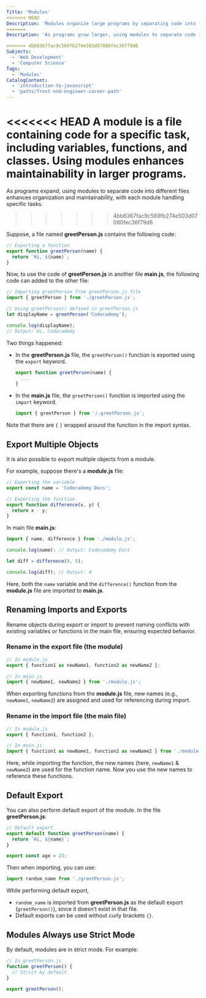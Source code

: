 ```yaml
---
Title: 'Modules'
<<<<<<< HEAD
Description: 'Modules organize large programs by separating code into files by functionality. They are files that contain code for specific tasks, like variables and functions.'
=======
Description: 'As programs grow larger, using modules to separate code into different files improves organization and maintainability. A module, like `greetPerson.js`, can contain variables, functions, and classes, such as the exported function `greetPerson(name)` that returns a greeting.'

>>>>>>> 4bb8367fac9c569fb274e503d07080fec36f79d6
Subjects:
  - 'Web Development'
  - 'Computer Science'
Tags:
  - 'Modules'
CatalogContent:
  - 'introduction-to-javascript'
  - 'paths/front-end-engineer-career-path'
---
```


<<<<<<< HEAD
A module is a file containing code for a specific task, including variables, functions, and classes. Using modules enhances maintainability in larger programs.
=======
As programs expand, using modules to separate code into different files enhances organization and maintainability, with each module handling specific tasks.
>>>>>>> 4bb8367fac9c569fb274e503d07080fec36f79d6

Suppose, a file named **greetPerson.js** contains the following code:

```js
// Exporting a function
export function greetPerson(name) {
  return `Hi, ${name}`;
}
```

Now, to use the code of **greetPerson.js** in another file **main.js**, the following code can added to the other file:

```js
// Importing greetPerson from greetPerson.js file
import { greetPerson } from './greetPerson.js';

// Using greetPerson() defined in greetPerson.js
let displayName = greetPerson('Codecademy');

console.log(displayName);
// Output: Hi, Codecademy
```

Two things happened:

- In the **greetPerson.js** file, the `greetPerson()` function is exported using the `export` keyword.

  ```js
  export function greetPerson(name) {
    ...
  }
  ```

- In the **main.js** file, the `greetPerson()` function is imported using the `import` keyword.

  ```js
  import { greetPerson } from '/.greetPerson.js';
  ```

Note that there are `{` `}` wrapped around the function in the import syntax.

## Export Multiple Objects

It is also possible to export multiple objects from a module.

For example, suppose there's a **module.js** file:

```js
// Exporting the variable
export const name = 'Codecademy Docs';

// Exporting the function
export function difference(x, y) {
  return x - y;
}
```

In main file **main.js**:

```js
import { name, difference } from './module.js';

console.log(name); // Output: Codecademy Docs

let diff = difference(9, 5);

console.log(diff); // Output: 4
```

Here, both the `name` variable and the `difference()` function from the **module.js** file are imported to **main.js**.

## Renaming Imports and Exports

Rename objects during export or import to prevent naming conflicts with existing variables or functions in the main file, ensuring expected behavior.

### Rename in the export file (the module)

```js
// In module.js
export { function1 as newName1, function2 as newName2 };
```

```js
// In main.js
import { newName1, newName2 } from './module.js';
```

When exporting functions from the **module.js** file, new names (e.g., `newName1`, `newName2`) are assigned and used for referencing during import.


### Rename in the import file (the main file)

```js
// In module.js
export { function1, function2 };
```

```js
// In main.js
import { function1 as newName1, function2 as newName2 } from './module.js';
```

Here, while importing the function, the new names (here, `newName1` & `newName2`) are used for the function name. Now you use the new names to reference these functions.

## Default Export

You can also perform default export of the module. In the file **greetPerson.js**:

```js
// Default export
export default function greetPerson(name) {
  return `Hi, ${name}`;
}

export const age = 23;
```

Then when importing, you can use:

```js
import random_name from './greetPerson.js';
```

While performing default export,

- `random_name` is imported from **greetPerson.js** as the default export (`greetPerson()`), since it doesn't exist in that file. 
- Default exports can be used without curly brackets `{}`.

## Modules Always use Strict Mode

By default, modules are in strict mode. For example:

```js
// In greetPerson.js
function greetPerson() {
  // Strict by default
}

export greetPerson();
```
